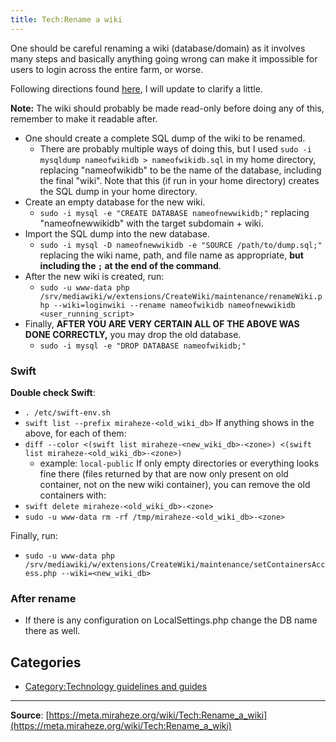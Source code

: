 ```yaml
---
title: Tech:Rename a wiki
---
```


One should be careful renaming a wiki (database/domain) as it involves many steps and basically anything going wrong can make it impossible for users to login across the entire farm, or worse.

Following directions found [here](http://stackoverflow.com/questions/67093/how-do-i-quickly-rename-a-mysql-database-change-schema-name), I will update to clarify a little.

**Note:** The wiki should probably be made read-only before doing any of this, remember to make it readable after.
* One should create a complete SQL dump of the wiki to be renamed.
   * There are probably multiple ways of doing this, but I used `sudo -i mysqldump nameofwikidb > nameofwikidb.sql` in my home directory, replacing "nameofwikidb" to be the name of the database, including the final "wiki". Note that this (if run in your home directory) creates the SQL dump in your home directory.
* Create an empty database for the new wiki.
   * `sudo -i mysql -e "CREATE DATABASE nameofnewwikidb;"` replacing "nameofnewwikidb" with the target subdomain + wiki.
* Import the SQL dump into the new database.
   * `sudo -i mysql -D nameofnewwikidb -e "SOURCE /path/to/dump.sql;"` replacing the wiki name, path, and file name as appropriate, **but including the `;` at the end of the command**.
* After the new wiki is created, run:
   * `sudo -u www-data php /srv/mediawiki/w/extensions/CreateWiki/maintenance/renameWiki.php --wiki=loginwiki --rename nameofwikidb nameofnewwikidb <user_running_script>`
* Finally, **AFTER YOU ARE VERY CERTAIN ALL OF THE ABOVE WAS DONE CORRECTLY,** you may drop the old database.
   * `sudo -i mysql -e "DROP DATABASE nameofwikidb;"`

### Swift 

**Double check Swift**:
* `. /etc/swift-env.sh`
* `swift list --prefix miraheze-<old_wiki_db>`
If anything shows in the above, for each of them:
* `diff --color <(swift list miraheze-<new_wiki_db>-<zone>) <(swift list miraheze-<old_wiki_db>-<zone>)`
   * <zone> example: `local-public`
If only empty directories or everything looks fine there (files returned by that are now only present on old container, not on the new wiki container), you can remove the old containers with:
* `swift delete miraheze-<old_wiki_db>-<zone>`
* `sudo -u www-data rm -rf /tmp/miraheze-<old_wiki_db>-<zone>`

Finally, run:
* `sudo -u www-data php /srv/mediawiki/w/extensions/CreateWiki/maintenance/setContainersAccess.php --wiki=<new_wiki_db>`

### After rename 

* If there is any configuration on LocalSettings.php change the DB name there as well.

## Categories

* [Category:Technology guidelines and guides](https://meta.miraheze.org/wiki/Category:Technology_guidelines_and_guides)

----
**Source**: [https://meta.miraheze.org/wiki/Tech:Rename_a_wiki](https://meta.miraheze.org/wiki/Tech:Rename_a_wiki)